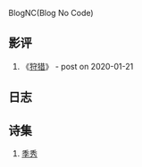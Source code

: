 BlogNC(Blog No Code)

## 影评

1. 《[狩猎](/movie_review/the_hunt.md)》 - post on 2020-01-21


## 日志


## 诗集

1. [季秀](/poems/xiu.md)
